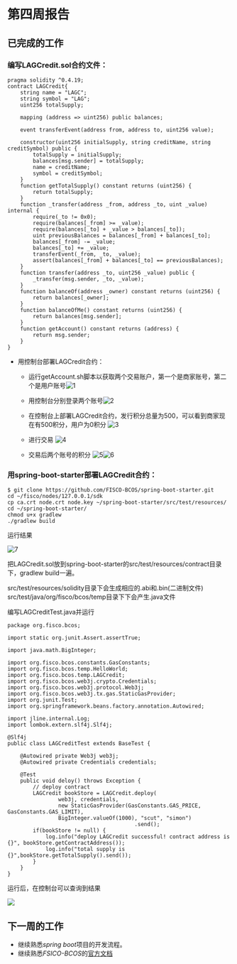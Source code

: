 # 第四周报告

## 已完成的工作

### 编写LAGCredit.sol合约文件：

```
pragma solidity ^0.4.19;
contract LAGCredit{
    string name = "LAGC";  
    string symbol = "LAG";  
    uint256 totalSupply;  

    mapping (address => uint256) public balances;

    event transferEvent(address from, address to, uint256 value);

    constructor(uint256 initialSupply, string creditName, string creditSymbol) public {
        totalSupply = initialSupply;
        balances[msg.sender] = totalSupply;
        name = creditName;
        symbol = creditSymbol;
    }
    function getTotalSupply() constant returns (uint256) {
        return totalSupply;
    }
    function _transfer(address _from, address _to, uint _value) internal {
        require(_to != 0x0);
        require(balances[_from] >= _value);
        require(balances[_to] + _value > balances[_to]);
        uint previousBalances = balances[_from] + balances[_to];
        balances[_from] -= _value;
        balances[_to] += _value;
        transferEvent(_from, _to, _value); 
        assert(balances[_from] + balances[_to] == previousBalances);
    }
    function transfer(address _to, uint256 _value) public {
        _transfer(msg.sender, _to, _value);
    }
    function balanceOf(address _owner) constant returns (uint256) {
        return balances[_owner];
    }
    function balanceOfMe() constant returns (uint256) {
        return balances[msg.sender];
    }
    function getAccount() constant returns (address) {
        return msg.sender;
    }
}
```

* 用控制台部署LAGCredit合约：

  * 运行getAccount.sh脚本以获取两个交易账户，第一个是商家账号，第二个是用户账号![1](https://github.com/2019-scut-practical-training-team/webank/blob/dev/day2/吴金泽/img/1.png)

  * 用控制台分别登录两个账号![2](https://github.com/2019-scut-practical-training-team/webank/blob/dev/day2/吴金泽/img/2.png)

  * 在控制台上部署LAGCredit合约，发行积分总量为500，可以看到商家现在有500积分，用户为0积分 ![3](https://github.com/2019-scut-practical-training-team/webank/blob/dev/day2/吴金泽/img/3.png)

  * 进行交易 ![4](https://github.com/2019-scut-practical-training-team/webank/blob/dev/day2/吴金泽/img/4.jpg)

  * 交易后两个账号的积分 ![5](https://github.com/2019-scut-practical-training-team/webank/blob/dev/day2/吴金泽/img/5.png)![6](https://github.com/2019-scut-practical-training-team/webank/blob/dev/day2/吴金泽/img/6.png)

### 用spring-boot-starter部署LAGCredit合约：

```
$ git clone https://github.com/FISCO-BCOS/spring-boot-starter.git
cd ~/fisco/nodes/127.0.0.1/sdk 
cp ca.crt node.crt node.key ~/spring-boot-starter/src/test/resources/
cd ~/spring-boot-starter/
chmod u+x gradlew
./gradlew build
```

运行结果
  
![7](https://github.com/2019-scut-practical-training-team/webank/blob/dev/day2/吴金泽/img/7.png)

把LAGCredit.sol放到spring-boot-starter的src/test/resources/contract目录下，gradlew build一遍。

src/test/resources/solidity目录下会生成相应的.abi和.bin(二进制文件)
src/test/java/org/fisco/bcos/temp目录下下会产生.java文件

编写LAGCreditTest.java并运行
```
package org.fisco.bcos;

import static org.junit.Assert.assertTrue;

import java.math.BigInteger;

import org.fisco.bcos.constants.GasConstants;
import org.fisco.bcos.temp.HelloWorld;
import org.fisco.bcos.temp.LAGCredit;
import org.fisco.bcos.web3j.crypto.Credentials;
import org.fisco.bcos.web3j.protocol.Web3j;
import org.fisco.bcos.web3j.tx.gas.StaticGasProvider;
import org.junit.Test;
import org.springframework.beans.factory.annotation.Autowired;

import jline.internal.Log;
import lombok.extern.slf4j.Slf4j;

@Slf4j
public class LAGCreditTest extends BaseTest {

    @Autowired private Web3j web3j;
    @Autowired private Credentials credentials;

    @Test
    public void deloy() throws Exception {
        // deploy contract
        LAGCredit bookStore = LAGCredit.deploy(
                web3j, credentials, 
                new StaticGasProvider(GasConstants.GAS_PRICE, GasConstants.GAS_LIMIT), 
                BigInteger.valueOf(1000), "scut", "simon")
                                        .send();
        if(bookStore != null) {
            log.info("deploy LAGCredit successful! contract address is {}", bookStore.getContractAddress());
            log.info("total supply is {}",bookStore.getTotalSupply().send());
        }
    }
}
```

运行后，在控制台可以查询到结果

![](https://github.com/2019-scut-practical-training-team/webank/blob/dev/day2/吴金泽/img/8.png)


## 下一周的工作

- 继续熟悉*spring boot*项目的开发流程。
- 继续熟悉*FSICO-BCOS*的[官方文档](https://fisco-bcos-documentation.readthedocs.io/zh_CN/latest/index.html)